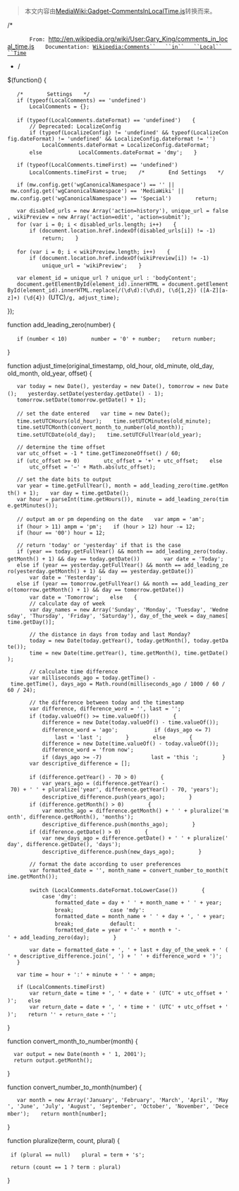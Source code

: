 > 本文内容由[MediaWiki:Gadget-CommentsInLocalTime.js](https://zh.wikipedia.org/wiki/MediaWiki:Gadget-CommentsInLocalTime.js)转换而来。


/\*

`       From: `<http://en.wikipedia.org/wiki/User:Gary_King/comments_in_local_time.js>
`   Documentation: `[`Wikipedia:Comments``   ``in``   ``Local``   ``Time`](https://zh.wikipedia.org/wiki/Wikipedia:Comments_in_Local_Time "wikilink")

  - /

$(function() {

`   /*`
`       Settings`
`   */`
`   if (typeof(LocalComments) == 'undefined')`
`       LocalComments = {};`

`   if (typeof(LocalComments.dateFormat) == 'undefined')`
`   {`
`       // Deprecated: LocalizeConfig`
`       if (typeof(LocalizeConfig) != 'undefined' && typeof(LocalizeConfig.dateFormat) != 'undefined' && LocalizeConfig.dateFormat != '')`
`           LocalComments.dateFormat = LocalizeConfig.dateFormat;`
`       else`
`           LocalComments.dateFormat = 'dmy';`
`   }`

`   if (typeof(LocalComments.timeFirst) == 'undefined')`
`       LocalComments.timeFirst = true;`
`   /*`
`       End Settings`
`   */`

`   if (mw.config.get('wgCanonicalNamespace') == '' || mw.config.get('wgCanonicalNamespace') == 'MediaWiki' || mw.config.get('wgCanonicalNamespace') == 'Special')`
`       return;`

`   var disabled_urls = new Array('action=history'), unique_url = false, wikiPreview = new Array('action=edit', 'action=submit');`
`   for (var i = 0; i < disabled_urls.length; i++)`
`   {`
`       if (document.location.href.indexOf(disabled_urls[i]) != -1)`
`           return;`
`   }`

`   for (var i = 0; i < wikiPreview.length; i++)`
`   {`
`       if (document.location.href.indexOf(wikiPreview[i]) != -1)`
`           unique_url = 'wikiPreview';`
`   }`

`   var element_id = unique_url ? unique_url : 'bodyContent';`
`   document.getElementById(element_id).innerHTML = document.getElementById(element_id).innerHTML.replace(/(\d\d):(\d\d), (\d{1,2}) ([A-Z][a-z]+) (\d{4}) `\(UTC\)`/g, adjust_time);`

});

function add_leading_zero(number) {

`   if (number < 10)`
`       number = '0' + number;`
`   return number;`

}

function adjust_time(original_timestamp, old_hour, old_minute, old_day, old_month, old_year, offset) {

`   var today = new Date(), yesterday = new Date(), tomorrow = new Date();`
`   yesterday.setDate(yesterday.getDate() - 1);`
`   tomorrow.setDate(tomorrow.getDate() + 1);`

`   // set the date entered`
`   var time = new Date();`
`   time.setUTCHours(old_hour);`
`   time.setUTCMinutes(old_minute);`
`   time.setUTCMonth(convert_month_to_number(old_month));`
`   time.setUTCDate(old_day);`
`   time.setUTCFullYear(old_year);`

`   // determine the time offset`
`   var utc_offset = -1 * time.getTimezoneOffset() / 60;`
`   if (utc_offset >= 0)`
`       utc_offset = '+' + utc_offset;`
`   else`
`       utc_offset = '−' + Math.abs(utc_offset);`

`   // set the date bits to output`
`   var year = time.getFullYear(), month = add_leading_zero(time.getMonth() + 1);`
`   var day = time.getDate();`
`   var hour = parseInt(time.getHours()), minute = add_leading_zero(time.getMinutes());`

`   // output am or pm depending on the date`
`   var ampm = 'am';`
`   if (hour > 11) ampm = 'pm';`
`   if (hour > 12) hour -= 12;`
`   if (hour == '00') hour = 12;`

`   // return 'today' or 'yesterday' if that is the case`
`   if (year == today.getFullYear() && month == add_leading_zero(today.getMonth() + 1) && day == today.getDate())`
`       var date = 'Today';`
`   else if (year == yesterday.getFullYear() && month == add_leading_zero(yesterday.getMonth() + 1) && day == yesterday.getDate())`
`       var date = 'Yesterday';`
`   else if (year == tomorrow.getFullYear() && month == add_leading_zero(tomorrow.getMonth() + 1) && day == tomorrow.getDate())`
`       var date = 'Tomorrow';`
`   else`
`   {`
`       // calculate day of week`
`       var day_names = new Array('Sunday', 'Monday', 'Tuesday', 'Wednesday', 'Thursday', 'Friday', 'Saturday'), day_of_the_week = day_names[time.getDay()];`

`       // the distance in days from today and last Monday?`
`       today = new Date(today.getYear(), today.getMonth(), today.getDate());`
`       time = new Date(time.getYear(), time.getMonth(), time.getDate());`

`       // calculate time difference`
`       var milliseconds_ago = today.getTime() - time.getTime(), days_ago = Math.round(milliseconds_ago / 1000 / 60 / 60 / 24);`

`       // the difference between today and the timestamp`
`       var difference, difference_word = '', last = '';`
`       if (today.valueOf() >= time.valueOf())`
`       {`
`           difference = new Date(today.valueOf() - time.valueOf());`
`           difference_word = 'ago';`
`           if (days_ago <= 7)`
`               last = 'last ';`
`       }`
`       else`
`       {`
`           difference = new Date(time.valueOf() - today.valueOf());`
`           difference_word = 'from now';`
`           if (days_ago >= -7)`
`               last = 'this ';`
`       }`
`       var descriptive_difference = [];`

`       if (difference.getYear() - 70 > 0)`
`       {`
`           var years_ago = (difference.getYear() - 70) + ' ' + pluralize('year', difference.getYear() - 70, 'years');`
`           descriptive_difference.push(years_ago);`
`       }`
`       if (difference.getMonth() > 0)`
`       {`
`           var months_ago = difference.getMonth() + ' ' + pluralize('month', difference.getMonth(), 'months');`
`           descriptive_difference.push(months_ago);`
`       }`
`       if (difference.getDate() > 0)`
`       {`
`           var new_days_ago = difference.getDate() + ' ' + pluralize('day', difference.getDate(), 'days');`
`           descriptive_difference.push(new_days_ago);`
`       }`

`       // format the date according to user preferences`
`       var formatted_date = '', month_name = convert_number_to_month(time.getMonth());`

`       switch (LocalComments.dateFormat.toLowerCase())`
`       {`
`           case 'dmy':`
`               formatted_date = day + ' ' + month_name + ' ' + year;`
`               break;`
`           case 'mdy':`
`               formatted_date = month_name + ' ' + day + ', ' + year;`
`               break;`
`           default:`
`               formatted_date = year + '-' + month + '-' + add_leading_zero(day);`
`       }`

`       var date = formatted_date + ', ' + last + day_of_the_week + ' (' + descriptive_difference.join(', ') + ' ' + difference_word + ')';`
`   }`

`   var time = hour + ':' + minute + ' ' + ampm;`

`   if (LocalComments.timeFirst)`
`       var return_date = time + ', ' + date + ' (UTC' + utc_offset + ')';`
`   else`
`       var return_date = date + ', ' + time + ' (UTC' + utc_offset + ')';`
`   return '`<span style="font-size: 95%; white-space: nowrap;"><span class="localcomments" title="' + original_timestamp + '">`' + return_date + '`</span></span>`';`

}

function convert_month_to_number(month) {

`  var output = new Date(month + ' 1, 2001');`
`  return output.getMonth();`

}

function convert_number_to_month(number) {

`   var month = new Array('January', 'February', 'March', 'April', 'May', 'June', 'July', 'August', 'September', 'October', 'November', 'December');`
`   return month[number];`

}

function pluralize(term, count, plural) {

` if (plural == null)`
`   plural = term + 's';`

` return (count == 1 ? term : plural)   `

}